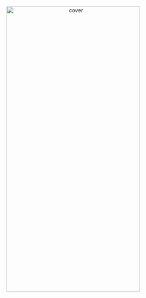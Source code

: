 <div align="center">
<img width="350px" height = "750px" src="https://res.cloudinary.com/nitishbiswas/image/upload/v1643192037/Screenshot_20220126_155124_vhhtwm.jpg" alt="cover" />
</div>
